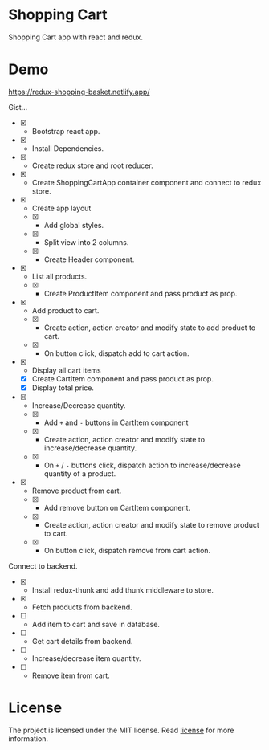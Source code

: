# Shopping Cart

Shopping Cart app with react and redux.

# Demo

https://redux-shopping-basket.netlify.app/

Gist...

* [x] - Bootstrap react app.
* [x] - Install Dependencies.
* [x] - Create redux store and root reducer.
* [x] - Create ShoppingCartApp container component and connect to redux store.
* [x] - Create app layout
  * [x] - Add global styles.
  * [x] - Split view into 2 columns.
  * [x] - Create Header component.
* [x] - List all products.
  * [x] - Create ProductItem component and pass product as prop.
* [x] - Add product to cart.
  * [x] - Create action, action creator and modify state to add product to cart.
  * [x] - On button click, dispatch add to cart action.
* [x] - Display all cart items
  * [x] Create CartItem component and pass product as prop.
  * [x] Display total price.
* [x] - Increase/Decrease quantity.
  * [x] - Add <code>+</code> and <code>-</code> buttons in CartItem component
  * [x] - Create action, action creator and modify state to increase/decrease quantity.
  * [x] - On <code>+</code> / <code>-</code> buttons click, dispatch action to increase/decrease quantity of a product.
* [x] - Remove product from cart.
  * [x] - Add remove button on CartItem component.
  * [x] - Create action, action creator and modify state to remove product to cart.
  * [x] - On button click, dispatch remove from cart action.

Connect to backend.

* [x] - Install redux-thunk and add thunk middleware to store.
* [x] - Fetch products from backend.
* [ ] - Add item to cart and save in database.
* [ ] - Get cart details from backend.
* [ ] - Increase/decrease item quantity.
* [ ] - Remove item from cart.

# License

The project is licensed under the MIT license. Read [license](./LICENSE) for more information.